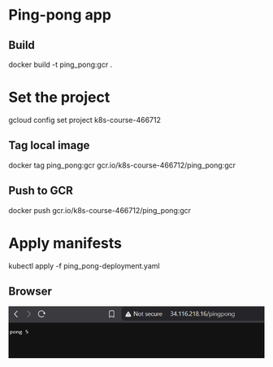 # Ping-pong app

## Build

docker build -t ping_pong:gcr .

# Set the project

gcloud config set project k8s-course-466712

## Tag local image

docker tag ping_pong:gcr gcr.io/k8s-course-466712/ping_pong:gcr

## Push to GCR

docker push gcr.io/k8s-course-466712/ping_pong:gcr

# Apply manifests

kubectl apply -f ping_pong-deployment.yaml

## Browser

![Browser ss](docs/deployed.png)
